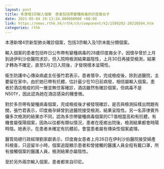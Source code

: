 ```yaml
---
layout: post
title: 本港增3宗輸入個案　患者包括帶變種病毒的印度裔女子
date: 2021-05-04 19:13:24.000000000 +08:00
link: https://news.rthk.hk/rthk/ch/component/k2/1589202-20210504.htm
categories: rthk
---
```


本港新增4宗新型肺炎確診個案，包括3宗輸入及1宗未能分類個案。

輸入個案的患者包括昨日公布帶有變種病毒的28歲印度裔女子，因懷孕曾於上月到過伊利沙伯醫院求診，但入院時檢測結果屬陰性，上月30日再接受檢測，結果才轉為不確定，直至5月2日入院後，才發現樣本呈陽性。

衞生防護中心傳染病處主任張竹君表示，患者懷孕，完成檢疫後，除到過醫院，主要留在家中。由於她已帶有抗體，估計最少在10日前病發，相信屬輸入個案。患者於酒店檢疫的同一層並無住客確診，酒店雖然有確診個案，但病毒不是N501Y，因此認為她在酒店感染的機會微。

對於多宗帶有變種病毒個案，完成檢疫後才被發現確診，是否與檢測採樣出問題有關，張竹君表示，印度裔孕婦曾到過醫院接受檢測，結果呈陰性。另一名菲律賓外傭多次檢測的結果亦不同，認為多宗帶變種病毒個案的CT值相當高和有抗體，有機會屬復陽個案，因為以往都有類似情況，患者在痊癒出院後，檢測結果都會時陽時陰。她表示，在患者未確定有抗體前，會當患者屬有傳染性個案處理。

醫管局總行政經理劉家獻表示，印度裔女患者上月26日在伊利沙伯醫院接受婦產科檢查，只逗留半小時，個案追蹤顯示患者和曾接觸的醫護人員全程有戴口罩，所有接觸個案的醫護人員，檢測結果亦屬陰性。

至於另外兩宗輸入個案，患者都來自印尼。

